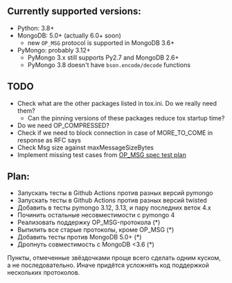 ## Currently supported versions:
- Python: 3.8+
- MongoDB: 5.0+ (actually 6.0+ soon)
    - new `OP_MSG` protocol is supported in MongoDB 3.6+
- PyMongo: probably 3.12+
    - PyMongo 3.x still supports Py2.7 and MongoDB 2.6+
    - PyMongo 3.8 doesn't have `bson.encode/decode` functions

## TODO
- Check what are the other packages listed in tox.ini. Do we really need them?
  - Can the pinning versions of these packages reduce tox startup time?
- Do we need OP_COMPRESSED?
- Check if we need to block connection in case of MORE_TO_COME in response as RFC says
- Check Msg size against maxMessageSizeBytes
- Implement missing test cases from [OP_MSG spec test plan](https://github.com/mongodb/specifications/blob/master/source/message/OP_MSG.md#test-plan)


## Plan:
- Запускать тесты в Github Actions против разных версий pymongo
- Запускать тесты в Github Actions против разных версий twisted
- Добавить в тесты pymongo 3.12, 3.13, и пару последних веток 4.x
- Починить остальные несовместимости с pymongo 4
- Реализовать поддержку OP_MSG-протокола (*)
- Выпилить все старые протоколы, кроме OP_MSG (*)
- Добавить тесты против MongoDB 5.0+ (*)
- Дропнуть совместимость с MongoDB <3.6 (*)

Пункты, отмеченные звёздочками проще всего сделать одним куском, а не последовательно.
Иначе придётся усложнять код поддержкой нескольких протоколов.
